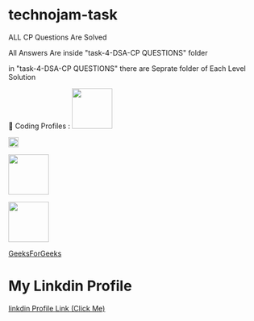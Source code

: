 # technojam-task

ALL CP Questions Are Solved 

All Answers Are inside "task-4-DSA-CP QUESTIONS" folder

in "task-4-DSA-CP QUESTIONS" there are Seprate folder of Each Level Solution 








🔭 Coding Profiles : 
[<img src="https://cdn.icon-icons.com/icons2/2530/PNG/512/leetcode_button_icon_151892.png" width="80px">](https://leetcode.com/HarshitMaurya/) 

[<img src="https://cdn.icon-icons.com/icons2/2389/PNG/512/hackerearth_logo_icon_145208.png" width="20px">](https://www.hackerearth.com/@harshit_maurya)

[<img src="https://cdn.icon-icons.com/icons2/2530/PNG/512/codechef_button_icon_151902.png" width="80px">](https://www.codechef.com/users/harshit_maurya)

[<img src="https://cdn.icon-icons.com/icons2/2530/PNG/512/hackerrank_button_icon_151894.png" width="80px">](https://www.hackerrank.com/rockharshitmaury)

[GeeksForGeeks](https://auth.geeksforgeeks.org/user/rockharshitmaurya/practice/)
# My Linkdin Profile 

[linkdin Profile Link (Click Me) ](https://www.linkedin.com/in/harshitmaurya/)
